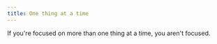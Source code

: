 ```yaml
---
title: One thing at a time
---
```


If you're focused on more than one thing at a time, you aren't focused.
